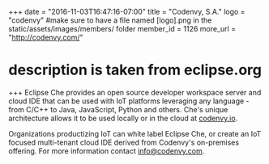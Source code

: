 +++
date = "2016-11-03T16:47:16-07:00"
title = "Codenvy, S.A."
logo = "codenvy" #make sure to have a file named [logo].png in the static/assets/images/members/ folder
member_id = 1126
more_url = "http://codenvy.com/"
# description is taken from eclipse.org
+++
Eclipse Che provides an open source developer workspace server and cloud IDE that can be used with IoT platforms leveraging any language - from C/C++ to Java, JavaScript, Python and others. Che's unique architecture allows it to be used locally or in the cloud at <a href="https://codenvy.io/">codenvy.io</a>.

Organizations productizing IoT can white label Eclipse Che, or create an IoT focused multi-tenant cloud IDE derived from Codenvy's on-premises offering. For more information contact <a href="mailto:info@codenvy.com">info@codenvy.com</a>.